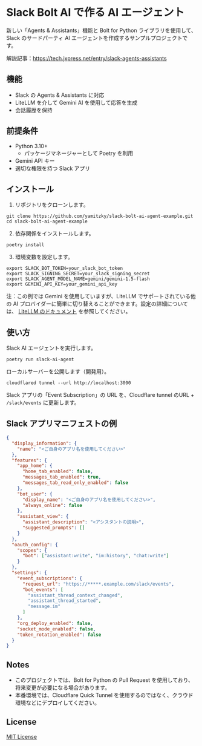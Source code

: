 # Slack Bolt AI で作る AI エージェント

新しい「Agents & Assistants」機能と Bolt for Python ライブラリを使用して、Slack
のサードパーティ AI エージェントを作成するサンプルプロジェクトです。

解説記事：https://tech.jxpress.net/entry/slack-agents-assistants

## 機能

- Slack の Agents & Assistants に対応
- LiteLLM を介して Gemini AI を使用して応答を生成
- 会話履歴を保持

## 前提条件

- Python 3.10+
  - パッケージマネージャーとして Poetry を利用
- Gemini API キー
- 適切な権限を持つ Slack アプリ

## インストール

1. リポジトリをクローンします。

```
git clone https://github.com/yamitzky/slack-bolt-ai-agent-example.git
cd slack-bolt-ai-agent-example
```

2. 依存関係をインストールします。

```
poetry install
```

3. 環境変数を設定します。

```
export SLACK_BOT_TOKEN=your_slack_bot_token
export SLACK_SIGNING_SECRET=your_slack_signing_secret
export SLACK_AGENT_MODEL_NAME=gemini/gemini-1.5-flash
export GEMINI_API_KEY=your_gemini_api_key
```

注：この例では Gemini を使用していますが、LiteLLM でサポートされている他の AI
プロバイダーに簡単に切り替えることができます。設定の詳細については、
[LiteLLM のドキュメント](https://docs.litellm.ai/docs/providers)
を参照してください。

## 使い方

Slack AI エージェントを実行します。

```
poetry run slack-ai-agent
```

ローカルサーバーを公開します（開発用）。

```
cloudflared tunnel --url http://localhost:3000
```

Slack アプリの「Event Subscription」の URL を、Cloudflare tunnel のURL +
`/slack/events` に更新します。

## Slack アプリマニフェストの例

```json
{
  "display_information": {
    "name": "<ご自身のアプリ名を使用してください>"
  },
  "features": {
    "app_home": {
      "home_tab_enabled": false,
      "messages_tab_enabled": true,
      "messages_tab_read_only_enabled": false
    },
    "bot_user": {
      "display_name": "<ご自身のアプリ名を使用してください>",
      "always_online": false
    },
    "assistant_view": {
      "assistant_description": "<アシスタントの説明>",
      "suggested_prompts": []
    }
  },
  "oauth_config": {
    "scopes": {
      "bot": ["assistant:write", "im:history", "chat:write"]
    }
  },
  "settings": {
    "event_subscriptions": {
      "request_url": "https://*****.example.com/slack/events",
      "bot_events": [
        "assistant_thread_context_changed",
        "assistant_thread_started",
        "message.im"
      ]
    },
    "org_deploy_enabled": false,
    "socket_mode_enabled": false,
    "token_rotation_enabled": false
  }
}
```

## Notes

- このプロジェクトでは、Bolt for Python の Pull Request
  を使用しており、将来変更が必要になる場合があります。
- 本番環境では、Cloudflare Quick Tunnel
  を使用するのではなく、クラウド環境などにデプロイしてください。

## License

[MIT License](https://github.com/yamitzky/slack-bolt-ai-agent-example/blob/main/LICENSE)
